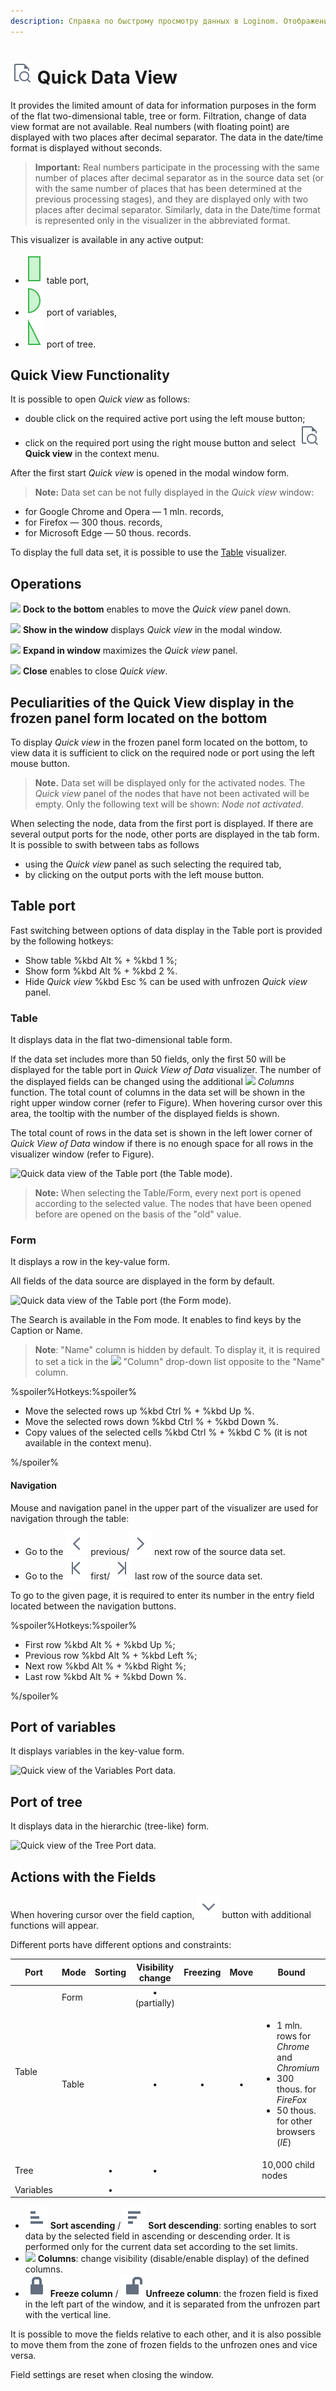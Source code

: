 ```yaml
---
description: Справка по быстрому просмотру данных в Loginom. Отображение информации в виде двумерной таблицы, дерева или формы. Просмотр данных с выходного порта.
---
```

# ![ ](./../../images/icons/common/toolbar-controls/show-fast-viewer_default.svg) Quick Data View

It provides the limited amount of data for information purposes in the form of the flat two-dimensional table, tree or form. Filtration, change of data view format are not available. Real numbers (with floating point) are displayed with two places after decimal separator. The data in the date/time format is displayed without seconds.

> **Important:** Real numbers participate in the processing with the same number of places after decimal separator as in the source data set (or with the same number of places that has been determined at the previous processing stages), and they are displayed only with two places after decimal separator.  Similarly, data in the Date/time format is represented only in the visualizer in the abbreviated format.

This visualizer is available in any active output:

* ![ ](./../../images/icons/app/node/ports/outputs/table_active.svg) table port,
* ![ ](./../../images/icons/app/node/ports/outputs/variable_active.svg) port of variables,
* ![ ](./../../images/icons/app/node/ports/outputs/tree_active.svg) port of tree.

## Quick View Functionality

It is possible to open *Quick view* as follows:

* double click on the required active port using the left mouse button;
* click on the required port using the right mouse button and select ![ ](../../images/icons/common/toolbar-controls/show-fast-viewer_default.svg) **Quick view** in the context menu.

After the first start *Quick view* is opened in the modal window form.

> **Note:** Data set can be not fully displayed in the *Quick view* window:
* for Google Chrome and Opera — 1 mln. records,
* for Firefox — 300 thous. records,
* for Microsoft Edge — 50 thous. records.

To display the full data set, it is possible to use the [Table](./../table/README.md) visualizer.

## Operations

![ ](../../images/extjs-theme/tools/tool-sprites_18x18/tool-sprites_14.svg) **Dock to the bottom** enables to move the *Quick view* panel down.

![ ](../../images/extjs-theme/tools/tool-sprites_18x18/tool-sprites_04.svg) **Show in the window** displays *Quick view* in the modal window.

![ ](../../images/extjs-theme/tools/tool-sprites_18x18/tool-sprites_03.svg) **Expand in window** maximizes the *Quick view* panel.

![ ](../../images/extjs-theme/tools/tool-sprites_18x18/tool-sprites_01.svg)  **Close** enables to close *Quick view*.

## Peculiarities of the Quick View display in the frozen panel form located on the bottom

To display *Quick view* in the frozen panel form located on the bottom, to view data it is sufficient to click on the required node or port using the left mouse button.

> **Note.** Data set will be displayed only for the activated nodes. The *Quick view* panel of the nodes that have not been activated will be empty. Only the following text will be shown: *Node not activated*.

When selecting the node, data from the first port is displayed. If there are several output ports for the node, other ports are displayed in the tab form. It is possible to swith between tabs as follows

* using the *Quick view* panel as such selecting the required tab,
* by clicking on the output ports with the left mouse button.

## Table port

Fast switching between options of data display in the Table port is provided by the following hotkeys:

* Show table %kbd Alt % + %kbd 1 %;
* Show form %kbd Alt % + %kbd 2 %.
* Hide *Quick view* %kbd Esc % can be used with unfrozen *Quick view* panel.

### Table

It displays data in the flat two-dimensional table form.

If the data set includes more than 50 fields, only the first 50 will be displayed for the table port in *Quick View of Data* visualizer. The number of the displayed fields  can be changed using the additional ![ ](./../../images/icons/grid/columns.svg) *Columns* function. The total count of columns in the data set will be shown in the right upper window corner (refer to Figure). When hovering cursor over this area, the tooltip with the number of the displayed fields is shown.

The total count of rows in the data set is shown in the left lower corner of *Quick View of Data* window if there is no enough space for all rows in the visualizer window (refer to Figure).

![Quick data view of the Table port (the Table mode).](./images/column-amt.png)

> **Note:** When selecting the Table/Form, every next port is opened according to the selected value. The nodes that have been opened before are opened on the basis of the "old" value.

### Form

It displays a row in the key-value form.

All fields of the data source are displayed in the form by default.

![Quick data view of the Table port (the Form mode).](./images/form-amt.png)

The Search is available in the Fom mode. It enables to find keys by the Caption or Name.

> **Note**: "Name" column is hidden by default. To display it, it is required to set a tick in the ![](./../../images/icons/grid/columns.svg) "Column" drop-down list opposite to the "Name" column.

%spoiler%Hotkeys:%spoiler%

* Move the selected rows up %kbd Ctrl % + %kbd Up %.
* Move the selected rows down %kbd Ctrl % + %kbd Down %.
* Copy values of the selected cells %kbd Ctrl % + %kbd C % (it is not available in the context menu).

%/spoiler%

#### Navigation

Mouse and navigation panel in the upper part of the visualizer are used for navigation through the table:

* Go to the ![](./../../images/icons/common/toolbar-controls/prev_default.svg) previous/![](./../../images/icons/common/toolbar-controls/next_default.svg) next row of the source data set.
* Go to the ![](./../../images/icons/common/toolbar-controls/first_default.svg) first/![](./../../images/icons/common/toolbar-controls/last_default.svg) last row of the source data set.

To go to the given page, it is required to enter its number in the entry field located between the navigation buttons.

%spoiler%Hotkeys:%spoiler%

* First row %kbd Alt % + %kbd Up %;
* Previous row %kbd Alt % + %kbd Left %;
* Next row %kbd Alt % + %kbd Right %;
* Last row %kbd Alt % + %kbd Down %.

%/spoiler%

## Port of variables

It displays variables in the key-value form.

![Quick view of the Variables Port data.](./images/var-amt.png)

## Port of tree

It displays data in the hierarchic (tree-like) form.

![Quick view of the Tree Port data.](./images/tree-amt.png)

## Actions with the Fields

When hovering cursor over the field caption, ![ ](./../../images/icons/common/toolbar-controls/down_default.svg) button with additional functions will appear.

Different ports have different options and constraints:

<table>
<thead>
  <tr>
    <th>Port</th>
    <th>Mode</th>
    <th>Sorting</th>
    <th>Visibility change</th>
    <th>Freezing</th>
    <th>Move</th>
    <th>Bound</th>
  </tr>
</thead>
<tbody>
  <tr>
    <td rowspan="2">Table</td>
    <td>Form</td>
    <td></td>
    <td align="center">• (partially)</td>
    <td></td>
    <td></td>
    <td></td>
  </tr>
  <tr>
    <td>Table</td>
    <td></td>
    <td align="center">•</td>
    <td align="center">•</td>
    <td align="center">•</td>
    <td><ul><li>1 mln. rows for <i>Chrome</i> and <i>Chromium</i></li><li>300 thous. for <i>FireFox</i></li><li>50 thous. for other browsers (<i>IE</i>)</li></ul></td>
  </tr>
  <tr>
    <td>Tree</td>
    <td></td>
    <td align="center">•</td>
    <td align="center">•</td>
    <td></td>
    <td></td>
    <td>10,000 child nodes</td>
  </tr>
  <tr>
    <td>Variables</td>
    <td></td>
    <td align="center">•</td>
    <td></td>
    <td></td>
    <td></td>
    <td></td>
  </tr>
</tbody>
</table>

* ![ ](./../../images/icons/common/toolbar-controls/low-to-hight_default.svg) **Sort ascending** / ![ ](./../../images/icons/common/toolbar-controls/hight-to-low_default.svg) **Sort descending**: sorting enables to sort data by the selected field in ascending or descending order. It is performed only for the current data set according to the set limits.
* ![ ](./../../images/icons/grid/columns.svg) **Columns**: change visibility (disable/enable display) of the defined columns.
* ![ ](./../../images/icons/common/toolbar-controls/locked_default.svg) **Freeze column** / ![ ](./../../images/icons/common/toolbar-controls/unlocked_default.svg) **Unfreeze column**: the frozen field is fixed in the left part of the window, and it is separated from the unfrozen part with the vertical line.

It is possible to move the fields relative to each other, and it is also possible to move them from the zone of frozen fields to the unfrozen ones and vice versa.

Field settings are reset when closing the window.
